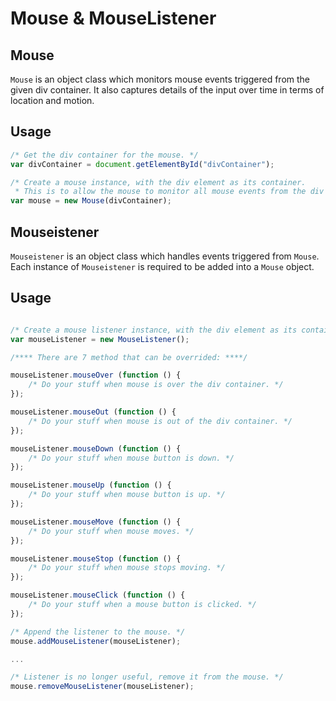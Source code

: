# Mouse & MouseListener


## Mouse
<code>Mouse</code> is an object class which monitors mouse events triggered from the given div container.
It also captures details of the input over time in terms of location and motion.

## Usage
```javascript
/* Get the div container for the mouse. */
var divContainer = document.getElementById("divContainer");

/* Create a mouse instance, with the div element as its container. 
 * This is to allow the mouse to monitor all mouse events from the div container. */
var mouse = new Mouse(divContainer);
```

## Mouseistener
<code>Mouseistener</code> is an object class which handles events triggered from <code>Mouse</code>.
Each instance of <code>Mouseistener</code> is required to be added into a <code>Mouse</code> object.

## Usage
```javascript

/* Create a mouse listener instance, with the div element as its container. */
var mouseListener = new MouseListener();

/**** There are 7 method that can be overrided: ****/

mouseListener.mouseOver (function () {
	/* Do your stuff when mouse is over the div container. */
});

mouseListener.mouseOut (function () {
	/* Do your stuff when mouse is out of the div container. */
});

mouseListener.mouseDown (function () {
	/* Do your stuff when mouse button is down. */
});

mouseListener.mouseUp (function () {
	/* Do your stuff when mouse button is up. */
});

mouseListener.mouseMove (function () {
	/* Do your stuff when mouse moves. */
});

mouseListener.mouseStop (function () {
	/* Do your stuff when mouse stops moving. */
});

mouseListener.mouseClick (function () {
	/* Do your stuff when a mouse button is clicked. */
});

/* Append the listener to the mouse. */
mouse.addMouseListener(mouseListener);

...

/* Listener is no longer useful, remove it from the mouse. */
mouse.removeMouseListener(mouseListener);
```
